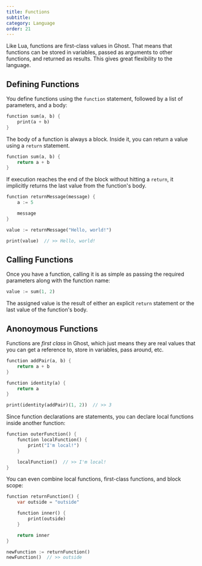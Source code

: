 ```yaml
---
title: Functions
subtitle:
category: Language
order: 21
---
```


Like Lua, functions are first-class values in Ghost. That means that functions can be stored in variables, passed as arguments to other functions, and returned as results. This gives great flexibility to the language.

## Defining Functions
You define functions using the `function` statement, followed by a list of parameters, and a body:

```dart
function sum(a, b) {
    print(a + b)
}
```

The body of a function is always a block. Inside it, you can return a value using a `return` statement.

```dart
function sum(a, b) {
    return a + b
}
```

If execution reaches the end of the block without hitting a `return`, it implicitly returns the last value from the function's body.

```dart
function returnMessage(message) {
    a := 5

    message
}

value := returnMessage("Hello, world!")

print(value)  // >> Hello, world!
```

## Calling Functions
Once you have a function, calling it is as simple as passing the required parameters along with the function name:

```dart
value := sum(1, 2)
```

The assigned value is the result of either an explicit `return` statement or the last value of the function's body.

## Anonoymous Functions
Functions are _first class_ in Ghost, which just means they are real values that you can get a reference to, store in variables, pass around, etc.

```dart
function addPair(a, b) {
    return a + b
}

function identity(a) {
    return a
}

print(identity(addPair)(1, 2))  // >> 3
```

Since function declarations are statements, you can declare local functions inside another function:

```dart
function outerFunction() {
    function localFunction() {
        print("I'm local!")
    }

    localFunction()  // >> I'm local!
}
```

You can even combine local functions, first-class functions, and block scope:

```dart
function returnFunction() {
    var outside = "outside"

    function inner() {
        print(outside)
    }

    return inner
}

newFunction := returnFunction()
newFunction()  // >> outside
```